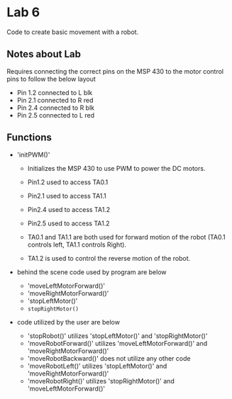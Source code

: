 # Lab 6
Code to create basic movement with a robot. 

## Notes about Lab 
Requires connecting the correct pins on the MSP 430 to the motor control pins to follow the below layout
 - Pin 1.2 connected to L blk 
 - Pin 2.1 connected to R red
 - Pin 2.4 connected to R blk 
 - Pin 2.5 connected to L red 


## Functions 

- 'initPWM()'
  - Initializes the MSP 430 to use PWM to power the DC motors. 
  - Pin1.2 used to access TA0.1
  - Pin2.1 used to access TA1.1
  - Pin2.4 used to access TA1.2
  - Pin2.5 used to access TA1.2

  - TA0.1 and TA1.1 are both used for forward motion of the robot (TA0.1 controls left, TA1.1 controls Right).
  - TA1.2 is used to control the reverse motion of the robot. 
  
- behind the scene code used by program are below 
  - 'moveLeftMotorForward()' 
  - 'moveRightMotorForward()'
  - 'stopLeftMotor()'
  - `stopRightMotor()`

- code utilized by the user are below
  - 'stopRobot()' utilizes 'stopLeftMotor()' and 'stopRightMotor()'
  - 'moveRobotForward()' utilizes 'moveLeftMotorForward()' and 'moveRightMotorForward()'
  - 'moveRobotBackward()' does not utilize any other code
  - 'moveRobotLeft()' utilizes 'stopLeftMotor()' and 'moveRightMotorForward()'
  - 'moveRobotRight()' utilizes 'stopRightMotor()' and 'moveLeftMotorForward()'
  

  


